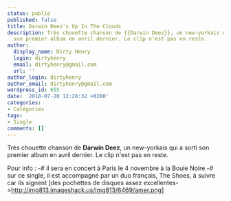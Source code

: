 ```yaml
---
status: publie
published: false
title: Darwin Deez's Up In The Clouds
description: Très chouette chanson de {{Darwin Deez}}, un new-yorkais qui a sorti
  son premier album en avril dernier. Le clip n'est pas en reste.
author:
  display_name: Dirty Henry
  login: dirtyhenry
  email: dirtyhenry@gmail.com
  url: ''
author_login: dirtyhenry
author_email: dirtyhenry@gmail.com
wordpress_id: 655
date: '2010-07-20 12:20:32 +0200'
categories:
- Catégories
tags:
- Single
comments: []
---
```

Très chouette chanson de __Darwin Deez__, un new-yorkais qui a sorti son premier album en avril dernier. Le clip n'est pas en reste.

Pour info :
-# il sera en concert à Paris le 4 novembre à la Boule Noire
-# sur ce single, il est accompagné par un duo français, The Shoes, à suivre car ils signent [des pochettes de disques assez excellentes->http://img813.imageshack.us/img813/6469/amer.png]

<object width="500" height="281"><param name="allowfullscreen" value="true" /><param name="allowscriptaccess" value="always" /><param name="movie" value="http://vimeo.com/moogaloop.swf?clip_id=12667669&amp;server=vimeo.com&amp;show_title=1&amp;show_byline=0&amp;show_portrait=0&amp;color=ff0179&amp;fullscreen=1" /><embed src="http://vimeo.com/moogaloop.swf?clip_id=12667669&amp;server=vimeo.com&amp;show_title=1&amp;show_byline=0&amp;show_portrait=0&amp;color=ff0179&amp;fullscreen=1" type="application/x-shockwave-flash" allowfullscreen="true" allowscriptaccess="always" width="500" height="281"></embed></object>
